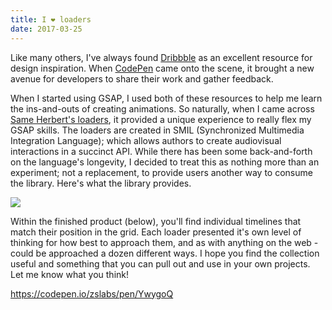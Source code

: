 ```yaml
---
title: I ❤️ loaders
date: 2017-03-25
---
```


Like many others, I've always found [Dribbble](http://dribbble.com) as an excellent resource for design inspiration. When [CodePen](http://codepen.io) came onto the scene, it brought a new avenue for developers to share their work and gather feedback.

When I started using GSAP, I used both of these resources to help me learn the ins-and-outs of creating animations. So naturally, when I came across [Same Herbert's loaders](https://github.com/SamHerbert/SVG-Loaders), it provided a unique experience to really flex my GSAP skills. The loaders are created in SMIL (Synchronized Multimedia Integration Language); which allows authors to create audiovisual interactions in a succinct API. While there has been some back-and-forth on the language's longevity, I decided to treat this as nothing more than an experiment; not a replacement, to provide users another way to consume the library. Here's what the library provides.

![](/uploads/i-❤️-loaders--loaders.gif)

Within the finished product (below), you'll find individual timelines that match their position in the grid. Each loader presented it's own level of thinking for how best to approach them, and as with anything on the web - could be approached a dozen different ways. I hope you find the collection useful and something that you can pull out and use in your own projects. Let me know what you think!

https://codepen.io/zslabs/pen/YwygoQ
